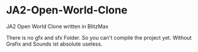 # JA2-Open-World-Clone
JA2 Open World Clone written in BlitzMax

There is no gfx and sfx Folder. So you can't compile the project yet. Without Grafix and Sounds ist absolute useless.
